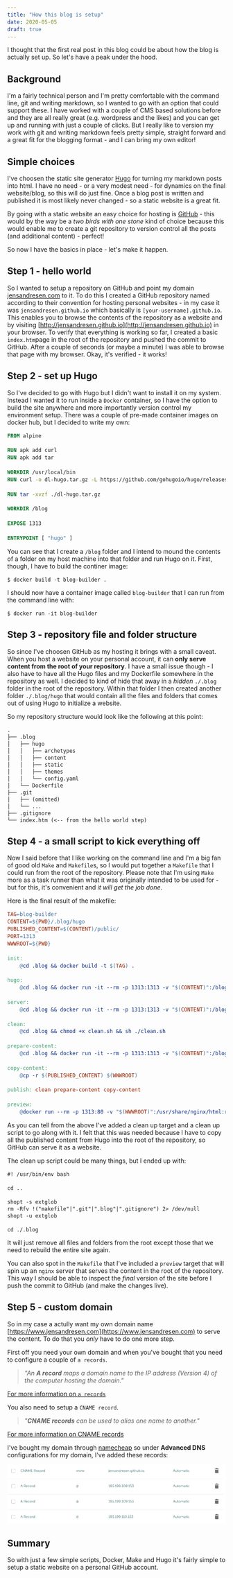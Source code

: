 ```yaml
---
title: "How this blog is setup"
date: 2020-05-05
draft: true
---
```




I thought that the first real post in this blog could be about how the blog is actually set up. So let's have a peak under the hood.



## Background

I'm a fairly technical person and I'm pretty comfortable with the command line, git and writing markdown, so I wanted to go with an option that could support these. I have worked with a couple of CMS based solutions before and they are all really great (e.g. wordpress and the likes) and you can get up and running with just a couple of clicks. But I really like to version my work with git and writing markdown feels pretty simple, straight forward and a great fit for the blogging format - and I can bring my own editor!



## Simple choices

I've choosen the static site generator [Hugo](https://gohugo.io) for turning my markdown posts into html. I have no need - or a very modest need - for dynamics on the final website/blog, so this will do just fine. Once a blog post is written and published it is most likely never changed - so a static website is a great fit.

By going with a static website an easy choice for hosting is [GitHub](https://www.github.com) - this would by the way be a _two birds with one stone_ kind of choice because this would enable me to create a git repository to version control all the posts (and additional content) - perfect!

So now I have the basics in place - let's make it happen.



## Step 1 - hello world

So I wanted to setup a repository on GitHub and point my domain [jensandresen.com](https://www.jensandresen.com) to it. To do this I created a GitHub repository named according to their convention for hosting personal websites - in my case it was `jensandresen.github.io` which basically is `[your-username].github.io`. This enables you to browse the contents of the repository as a website and by visiting [http://jensandresen.github.io](http://jensandresen.github.io) in your browser. To verify that everything is working so far, I created a basic `index.htm`page in the root of the repository and pushed the commit to GitHub. After a couple of seconds (or maybe a minute) I was able to browse that page with my browser. Okay, it's verified - it works!



## Step 2 - set up Hugo

So I've decided to go with Hugo but I didn't want to install it on my system. Instead I wanted it to run inside a `Docker` container, so I have the option to build the site anywhere and more importantly version control my environment setup. There was a couple of pre-made container images on docker hub, but I decided to write my own:

```dockerfile
FROM alpine

RUN apk add curl
RUN apk add tar

WORKDIR /usr/local/bin
RUN curl -o dl-hugo.tar.gz -L https://github.com/gohugoio/hugo/releases/download/v0.69.2/hugo_0.69.2_Linux-64bit.tar.gz

RUN tar -xvzf ./dl-hugo.tar.gz

WORKDIR /blog

EXPOSE 1313

ENTRYPOINT [ "hugo" ]
```

You can see that I create a `/blog` folder and I intend to mound the contents of a folder on my host machine into that folder and run Hugo on it. First, though, I have to build the continer image:

```shell
$ docker build -t blog-builder .
```

I should now have a container image called `blog-builder` that I can run from the command line with:

```shell
$ docker run -it blog-builder
```



## Step 3 - repository file and folder structure

So since I've choosen GitHub as my hosting it brings with a small caveat. When you host a website on your personal account, it can **only serve content from the root of your repository**. I have a small issue though - I also have to have all the Hugo files and my Dockerfile somewhere in the repository as well. I decided to kind of hide that away in a _hidden_ `./.blog` folder in the root of the repository. Within that folder I then created another folder `./.blog/hugo` that would contain all the files and folders that comes out of using Hugo to initialize a website. 

So my repository structure would look like the following at this point:

```
.
├── .blog
│   ├── hugo
│   │   ├── archetypes
│   │   ├── content
│   │   ├── static
│   │   ├── themes
│   │   └── config.yaml
│   └── Dockerfile
├── .git
│   ├── (omitted)
│   └── ...
├── .gitignore
└── index.htm (<-- from the hello world step)
```



## Step 4 - a small script to kick everything off

Now I said before that I like working on the command line and I'm a big fan of good old `Make` and `Makefile`s, so I would put together a `Makefile` that I could run from the root of the repository. Please note that I'm using `Make` more as a task runner than what it was originally intended to be used for - but for this, it's convenient and _it will get the job done_.

Here is the final result of the makefile:

```makefile
TAG=blog-builder
CONTENT=${PWD}/.blog/hugo
PUBLISHED_CONTENT=$(CONTENT)/public/
PORT=1313
WWWROOT=${PWD}

init:
	@cd .blog && docker build -t $(TAG) .

hugo:
	@cd .blog && docker run -it --rm -p 1313:1313 -v "$(CONTENT)":/blog $(TAG) $(args)

server:
	@cd .blog && docker run -it --rm -p 1313:1313 -v "$(CONTENT)":/blog $(TAG) server -D --bind=0.0.0.0

clean:
	@cd .blog && chmod +x clean.sh && sh ./clean.sh

prepare-content:
	@cd .blog && docker run -it --rm -p 1313:1313 -v "$(CONTENT)":/blog $(TAG) --cleanDestinationDir

copy-content:
	@cp -r $(PUBLISHED_CONTENT) $(WWWROOT)

publish: clean prepare-content copy-content

preview:
	@docker run --rm -p 1313:80 -v "$(WWWROOT)":/usr/share/nginx/html:ro nginx

```

As you can tell from the above I've added a clean up target and a clean up script to go along with it. I felt that this was needed because I have to copy all the published content from Hugo into the root of the repository, so GitHub can serve it as a website.

The clean up script could be many things, but I ended up with:

```shell
#! /usr/bin/env bash

cd ..

shopt -s extglob
rm -Rfv !("makefile"|".git"|".blog"|".gitignore") 2> /dev/null
shopt -u extglob

cd ./.blog
```

It will just remove all files and folders from the root except those that we need to rebuild the entire site again.

You can also spot in the `Makefile` that I've included a `preview` target that will spin up an `nginx` server that serves the content in the root of the repository. This way I should be able to inspect the _final_ version of the site before I push the commit to GitHub (and make the changes live).



## Step 5 - custom domain

So in my case a actully want my own domain name [https://www.jensandresen.com](https://www.jensandresen.com) to serve the content. To do that you _only_ have to do one more step.

First off you need your own domain and when you've bought that you need to configure a couple of `a records`.

> _"An **A record** maps a domain name to the IP address (Version 4) of the computer hosting the domain."_

[For more information on `a records`](https://support.dnsimple.com/articles/a-record/) 



You also need to setup a `CNAME record`.

> _"**CNAME records** can be used to alias one name to another."_

[For more information on CNAME records](https://support.dnsimple.com/articles/cname-record/)



I've bought my domain through [namecheap](https://www.namecheap.com) so under **Advanced DNS** configurations for my domain, I've added these records:

![Namecheap advanced dns](/img/namecheap_advanced_dns_setup.png)





## Summary

So with just a few simple scripts, Docker, Make and Hugo it's fairly simple to setup a static website on a personal GitHub account.
